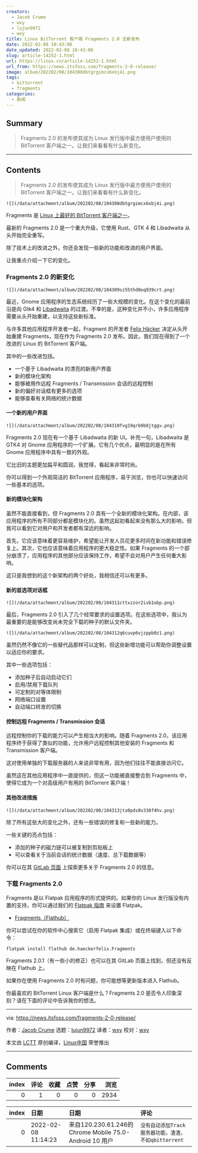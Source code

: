 ```yaml
---
creators:
  - Jacob Crume
  - wxy
  - lujun9972
  - wxy
title: Linux BitTorrent 客户端 Fragments 2.0 全新发布
date: 2022-02-08 10:43:08
date_updated: 2022-02-08 10:43:08
slug: article-14252-1.html
url: https://linux.cn/article-14252-1.html
url_from: https://news.itsfoss.com/fragments-2-0-release/
image: album/202202/08/104308dbtgrgimcx6xbj4i.png
tags:
  - bittorrent
  - fragments
categories:
  - 新闻
---
```


## Summary

> Fragments 2.0 的发布使其成为 Linux 发行版中最方便用户使用的 BitTorrent 客户端之一。让我们来看看有什么新变化。

***

<!-- more -->

## Contents

> 
> Fragments 2.0 的发布使其成为 Linux 发行版中最方便用户使用的 BitTorrent 客户端之一。让我们来看看有什么新变化。
> 
> 
> 

`![](/data/attachment/album/202202/08/104308dbtgrgimcx6xbj4i.png)`

Fragments 是 [Linux 上最好的 BitTorrent 客户端之一](https://itsfoss.com/best-torrent-ubuntu/)。

最新的 Fragments 2.0 是一个重大升级，它使用 Rust、GTK 4 和 Libadwaita 从头开始完全重写。

除了技术上的改进之外，你还会发现一些新的功能和改进的用户界面。

让我重点介绍一下它的变化。

### Fragments 2.0 的新变化

`![](/data/attachment/album/202202/08/104309sz55thd0oq939crt.png)`

最近，Gnome 应用程序的生态系统经历了一些大规模的变化。在这个变化的最前沿是向 Gtk4 和 [Libadwaita](https://adrienplazas.com/blog/2021/03/31/introducing-libadwaita.html) 的过渡。不幸的是，这种变化并不小，许多应用程序需要从头开始重建，以支持这些新标准。

与许多其他应用程序开发者一起，Fragment 的开发者 [Felix Häcker](https://twitter.com/haeckerfelix) 决定从头开始重建 Fragments，现在作为 Fragments 2.0 发布。因此，我们现在得到了一个改进的 Linux 的 BitTorrent 客户端。

其中的一些改进包括。

* 一个基于 Libadwaita 的漂亮的新用户界面
* 新的模块化架构
* 能够被用作远程 Fragments / Transmission 会话的远程控制
* 新的偏好对话框有更多的选项
* 能够查看有关网络的统计数据

#### 一个新的用户界面

`![](/data/attachment/album/202202/08/104310fvg19qrb9b8jtggv.png)`

Fragments 2.0 现在有一个基于 Libadwaita 的新 UI。补充一句，Libadwaita 是 GTK4 对 Gnome 应用程序的一个扩展。它有几个优点，最明显的是在所有 Gnome 应用程序中具有一致的外观。

它比旧的主题更加扁平和圆润，我觉得，看起来非常时尚。

你可以得到一个外观简洁的 BitTorrent 应用程序，易于浏览，你也可以快速访问一些基本的选项。

#### 新的模块化架构

虽然不能直接看到，但 Fragments 2.0 具有一个全新的模块化架构。在内部，该应用程序的所有不同部分都是模块化的。虽然这起初看起来没有那么大的影响，但我可以看到它对用户和开发者都有深远的影响。

首先，它应该意味着更容易维护，希望能让开发人员花更多时间在新功能和错误修复上。其次，它也应该意味着应用程序的更大稳定性。如果 Fragments 的一个部分崩溃了，应用程序的其他部分应该保持工作，希望不会对用户产生任何重大影响。

这只是我想到的这个新架构的两个好处，我相信还可以有更多。

#### 新的首选项对话框

`![](/data/attachment/album/202202/08/104311cttxzzor2ivb1obp.png)`

最后，Fragments 2.0 引入了几个经常要求的设置选项。在这些选项中，我认为最重要的是能够改变尚未完全下载的种子的默认文件夹。

`![](/data/attachment/album/202202/08/104312q6cuvp6vjzppb0z1.png)`

虽然仍然不像它的一些替代品那样可以定制，但这些新增功能可以帮助你调整设置以适应你的要求。

其中一些选项包括：

* 添加种子后自动启动它们
* 启用/禁用下载队列
* 可定制的对等体限制
* 网络端口设置
* 自动端口转发的切换

#### 控制远程 Fragments / Transmission 会话

远程控制你的下载的能力可以产生相当大的影响。随着 Fragments 2.0，该应用程序终于获得了类似的功能，允许用户远程控制其他安装的 Fragments 和 Transmission 客户端。

这对使用单独的下载服务器的人来说非常有用，因为他们往往不能直接访问它。

虽然这在其他应用程序中一直提供的，但这一功能被直接整合到 Fragments 中，使得它成为一个对高级用户有用的 BitTorrent 客户端！

#### 其他改进措施

`![](/data/attachment/album/202202/08/104313jta9pds8v338f4hv.png)`

除了所有这些大的变化之外，还有一些错误的修复和一些新的能力。

一些关键的亮点包括：

* 添加的种子的磁力链可以被复制到剪贴板上
* 可以查看关于当前会话的统计数据（速度、总下载数据等）

你可以在其 [GitLab 页面](https://gitlab.gnome.org/World/Fragments) 上探索更多关于 Fragments 2.0 的信息。

### 下载 Fragments 2.0

Fragments 是以 Flatpak 应用程序的形式提供的。如果你的 Linux 发行版没有内置的支持，你可以通过我们的 [Flatpak 指南](https://itsfoss.com/flatpak-guide/) 来设置 Flatpak。

* [Fragments（Flathub）](https://flathub.org/apps/details/de.haeckerfelix.Fragments)

你可以尝试在你的软件中心搜索它（启用 Flatpak 集成）或在终端键入以下命令：

```shell
flatpak install flathub de.haeckerfelix.Fragments
```

Fragments 2.0.1（有一些小的修正）也可以在其 GitLab 页面上找到，但还没有反映在 Flathub 上。

如果你在使用 Fragments 2.0 时有问题，你可能想等更新版本进入 Flathub。

你最喜欢的 BitTorrent Linux 客户端是什么？Fragments 2.0 是否令人印象深刻？请在下面的评论中告诉我你的想法。

---

via: <https://news.itsfoss.com/fragments-2-0-release/>

作者：[Jacob Crume](https://news.itsfoss.com/author/jacob/) 选题：[lujun9972](https://github.com/lujun9972) 译者：[wxy](https://github.com/wxy) 校对：[wxy](https://github.com/wxy)

本文由 [LCTT](https://github.com/LCTT/TranslateProject) 原创编译，[Linux中国](https://linux.cn/) 荣誉推出

***

## Comments


|   index |   评论 |   收藏 |   点赞 |   分享 |   浏览 |
|--------:|-------:|-------:|-------:|-------:|-------:|
|       0 |      1 |      0 |      0 |      0 |   2934 |

|   index | 日期                | 日期                                                    | 评论                                                 |
|--------:|:--------------------|:--------------------------------------------------------|:-----------------------------------------------------|
|       0 | 2022-02-08 11:14:23 | 来自120.230.61.246的 Chrome Mobile 75.0-Android 10 用户 | `没有自动添加Track服务器功能，渣渣，不如qbittorrent` |
